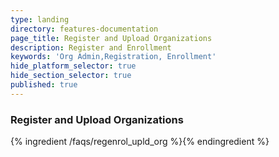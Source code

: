 ```yaml
---
type: landing
directory: features-documentation
page_title: Register and Upload Organizations
description: Register and Enrollment
keywords: 'Org Admin,Registration, Enrollment'
hide_platform_selector: true
hide_section_selector: true
published: true
---
```


### Register and Upload Organizations 

{% ingredient /faqs/regenrol_upld_org %}{% endingredient %}